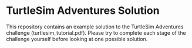 # TurtleSim Adventures Solution

This repository contains an example solution to the TurtleSim Adventures challenge (turtlesim_tutorial.pdf). Please try to complete each stage of the challenge yourself before looking at one possible solution.
